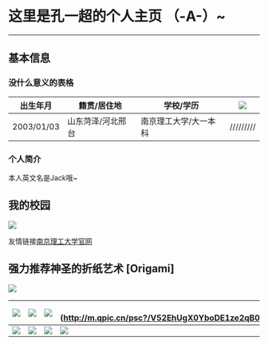 # 这里是孔一超的个人主页 （-A-）~
---
## 基本信息
### 没什么意义的表格

 |  出生年月  |  籍贯/居住地  |  学校/学历  | ![](http://m.qpic.cn/psc?/V52EhUgX0YboDE1ze2qB0GEYU82zqMdY/ruAMsa53pVQWN7FLK88i5luViB5mYjuVXD7ir6q7waKRwP6jCGSY9wuL8itRoa6t7y1OR0FeqCeUwVfcNznE*9LdWSBUKlbPQM4jEefEUFk!/b&bo=MAAwAAAAAAABByA!&rf=viewer_4)|
 |  ----  |  ----  |  ----  |  ----  |
 |  2003/01/03  |  山东菏泽/河北邢台  |  南京理工大学/大一本科  | /////////|
 
 ### 个人简介
 本人英文名是Jack哦~
 ## 我的校园

![](http://m.qpic.cn/psc?/V52EhUgX0YboDE1ze2qB0GEYU82zqMdY/ruAMsa53pVQWN7FLK88i5gYaCTmWW5H3wrnmLFjEyJ8jbkT0BTDVEeBkZ26u57CFcKKNqd0uPHC.tdcCunHTZpLRhomaNYKe.NqeYxA.BZg!/b&bo=VQhABgAAAAADBzk!&rf=viewer_4)

友情链接[南京理工大学官网](http://www.njust.edu.cn)

## 强力推荐神圣的折纸艺术 [Origami]

 ![](http://m.qpic.cn/psc?/V52EhUgX0YboDE1ze2qB0GEYU82zqMdY/ruAMsa53pVQWN7FLK88i5ngl25HxUDKVcSzMvuWjNcXOydKjPKF*zSv71B*K.eRVFC0MYb.0jHOZqmaPtKOqhAU1p45B*eLOoFGOVi80VcI!/b&bo=OARRBAAAAAABB0k!&rf=viewer_4)

 |![](http://photocq.photo.store.qq.com/psc?/V14N33Ib2w1Ler/hXkBARcFUKDsGY2wtkAmmlgsL5qi14r9Imt.qy*UhVC6k*.RJwURUXuKpwSLZbZF2lYHsUXuqF.J3LF*sROJBw!!/b&bo=KgNfAioDXwIRBzA!&rf=viewer_4)| ![](http://m.qpic.cn/psc?/V52EhUgX0YboDE1ze2qB0GEYU82zqMdY/ruAMsa53pVQWN7FLK88i5ngl25HxUDKVcSzMvuWjNcUsM9uZc*gvFzBpzsdgmONEsKJIxUVHROhjQBbxXlWlMbXBOqyDEB5MNEtLn7rKTn0!/b&bo=OAS1BAAAAAABB60!&rf=viewer_4)|![](http://m.qpic.cn/psc?/V52EhUgX0YboDE1ze2qB0GEYU82zqMdY/ruAMsa53pVQWN7FLK88i5ngl25HxUDKVcSzMvuWjNcUPEvP3OtQTEwO2vCaErxZnFBQ09WHB9xGeB.wKRZoXaElCzE2LnqeXCSbgL5.*ARE!/b&bo=OASgBQAAAAABB7k!&rf=viewer_4)|![](http://m.qpic.cn/psc?/V52EhUgX0YboDE1ze2qB0GEYU82zqMdY/ruAMsa53pVQWN7FLK88i5ngl25HxUDKVcSzMvuWjNcUoppEgL0Sjs7.yx3JosX6w7z6j3O9JO60dJTarVFLUb1Hf9G5WDdoqAvEZ10.iXos!/b&bo=oAU4BAAAAAABB7k!&rf=viewer_4|
 |  ----  |  -----  |  ----  |  -----  |
 |![](http://m.qpic.cn/psc?/V52EhUgX0YboDE1ze2qB0GEYU82zqMdY/ruAMsa53pVQWN7FLK88i5qq9AcJzIgk7J39.GpE09QsZtNWTwnOSGHfHycRksQUttXIdltH7ZkxJDKykTFlxO6gn8WgN8XAYZwln2yUFpi4!/b&bo=OASgBQAAAAABB7k!&rf=viewer_4)|![](http://m.qpic.cn/psc?/V52EhUgX0YboDE1ze2qB0GEYU82zqMdY/ruAMsa53pVQWN7FLK88i5qq9AcJzIgk7J39.GpE09Qs1GOlnMFHh3OH4*ta4XV0hpDC3bT5E*JefRqN7p4a0muEszUyxyx*oW.CIGR4Q*14!/b&bo=oAU4BAAAAAABB7k!&rf=viewer_4)|![](http://m.qpic.cn/psc?/V52EhUgX0YboDE1ze2qB0GEYU82zqMdY/ruAMsa53pVQWN7FLK88i5qq9AcJzIgk7J39.GpE09QuMTLj4meCo0ToSzGALSFJvhi3vCQOt8I*QXOmuFMqE4nd6E27b5CJBNO.GgJ6ZvZA!/b&bo=AAXAAwAAAAABB.Y!&rf=viewer_4)|![](http://m.qpic.cn/psc?/V52EhUgX0YboDE1ze2qB0GEYU82zqMdY/ruAMsa53pVQWN7FLK88i5qq9AcJzIgk7J39.GpE09QtYAhproZSrlRIfbMgMikZBFaz1QHM142knvRTL*wsZRR6DHqNeNJANuwYtgjj5hfg!/b&bo=BQc4BAAAAAABBx4!&rf=viewer_4)|








